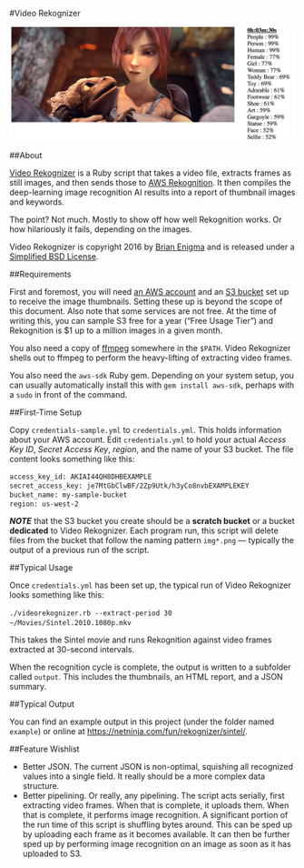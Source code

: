 #Video Rekognizer

![Example Thumbnail from Sintel Clip](example-sintel_dragon.png)

##About

[Video Rekognizer](https://github.com/BrianEnigma/VideoRekognizer) is a Ruby script that takes a video file, extracts frames as still images, and then sends those to [AWS Rekognition](https://aws.amazon.com/rekognition/). It then compiles the  deep-learning image recognition AI results into a report of thumbnail images and keywords.

The point? Not much. Mostly to show off how well Rekognition works. Or how hilariously it fails, depending on the images.

Video Rekognizer is copyright 2016 by [Brian Enigma](https://netninja.com/about/) and is released under a [Simplified BSD License](LICENSE).

##Requirements

First and foremost, you will need [an AWS account](https://aws.amazon.com/) and an [S3 bucket](https://aws.amazon.com/s3/) set up to receive the image thumbnails. Setting these up is beyond the scope of this document. Also note that some services are not free. At the time of writing this, you can sample S3 free for a year (“Free Usage Tier”) and Rekognition is $1 up to a million images in a given month.

You also need a copy of [ffmpeg](https://ffmpeg.org/download.html) somewhere in the `$PATH`. Video Rekognizer shells out to ffmpeg to perform the heavy-lifting of extracting video frames.

You also need the `aws-sdk` Ruby gem. Depending on your system setup, you can usually automatically install this with `gem install aws-sdk`, perhaps with a `sudo` in front of the command.

##First-Time Setup

Copy `credentials-sample.yml` to `credentials.yml`. This holds information about your AWS account. Edit `credentials.yml` to hold your actual _Access Key ID_, _Secret Access Key_, _region_, and the name of your S3 bucket. The file content looks something like this:

```
access_key_id: AKIAI44QH8DHBEXAMPLE
secret_access_key: je7MtGbClwBF/2Zp9Utk/h3yCo8nvbEXAMPLEKEY
bucket_name: my-sample-bucket
region: us-west-2
```

_**NOTE**_ that the S3 bucket you create should be a **scratch bucket** or a bucket **dedicated** to Video Rekognizer. Each program run, this script will delete files from the bucket that follow the naming pattern `img*.png` — typically the output of a previous run of the script.

##Typical Usage

Once `credentials.yml` has been set up, the typical run of Video Rekognizer looks something like this:

`./videorekognizer.rb --extract-period 30 ~/Movies/Sintel.2010.1080p.mkv`

This takes the Sintel movie and runs Rekognition against video frames extracted at 30-second intervals. 

When the recognition cycle is complete, the output is written to a subfolder called `output`. This includes the thumbnails, an HTML report, and a JSON summary.

##Typical Output

You can find an example output in this project (under the folder named `example`) or online at <https://netninja.com/fun/rekognizer/sintel/>.

##Feature Wishlist

- Better JSON. The current JSON is non-optimal, squishing all recognized values into a single field. It really should be a more complex data structure.
- Better pipelining. Or really, any pipelining. The script acts serially, first extracting video frames. When that is complete, it uploads them. When that is complete, it performs image recognition. A significant portion of the run time of this script is shuffling bytes around. This can be sped up by uploading each frame as it becomes available. It can then be further sped up by performing image recognition on an image as soon as it has uploaded to S3.

